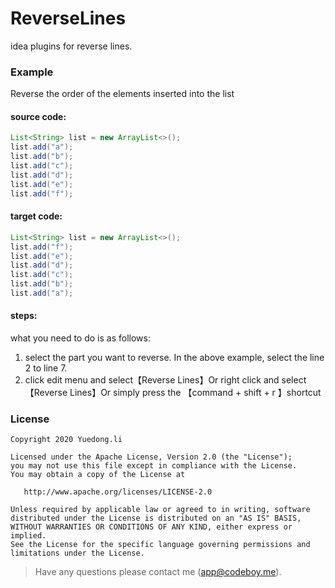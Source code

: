 # ReverseLines
idea plugins for reverse lines.

### Example

Reverse the order of the elements inserted into the list

#### source code:
```java
List<String> list = new ArrayList<>();
list.add("a");
list.add("b");
list.add("c");
list.add("d");
list.add("e");
list.add("f");
```
#### target code:
```java
List<String> list = new ArrayList<>();
list.add("f");
list.add("e");
list.add("d");
list.add("c");
list.add("b");
list.add("a");
```

#### steps: 
what you need to do is as follows:
1. select the part you want to reverse. In the above example, select the line 2 to line 7.
2. click edit menu and select【Reverse Lines】Or right click and select【Reverse Lines】Or simply press the 【command + shift + r 】shortcut


### License

```
Copyright 2020 Yuedong.li

Licensed under the Apache License, Version 2.0 (the "License");
you may not use this file except in compliance with the License.
You may obtain a copy of the License at

   http://www.apache.org/licenses/LICENSE-2.0

Unless required by applicable law or agreed to in writing, software
distributed under the License is distributed on an "AS IS" BASIS,
WITHOUT WARRANTIES OR CONDITIONS OF ANY KIND, either express or implied.
See the License for the specific language governing permissions and
limitations under the License.
```

> Have any questions please contact me (app@codeboy.me).